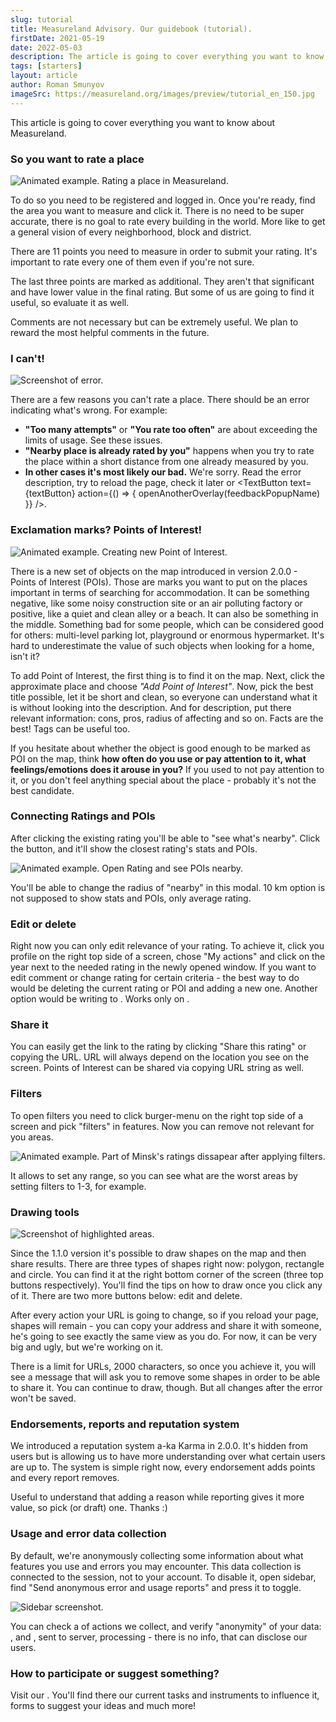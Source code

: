 ```yaml
---
slug: tutorial
title: Measureland Advisory. Our guidebook (tutorial).
firstDate: 2021-05-19
date: 2022-05-03
description: The article is going to cover everything you want to know about Measureland.
tags: [starters]
layout: article
author: Roman Smunyov
imageSrc: https://measureland.org/images/preview/tutorial_en_150.jpg
---
```


<script>
    import TextLink from "$lib/components/ui-elements/TextLink.svelte";
    import TextButton from "$lib/components/ui-elements/TextButton.svelte";
    import { openAnotherOverlay } from '$lib/utilities/helpers.js';
    import Summary from "$lib/components/Article/Summary.svelte";
    import Image from "$lib/components/Article/Image.svelte";

    const feedbackPopupName = 'feedbackPopup';
    const textButton = 'submit a special form';
</script>

This article is going to cover everything you want to know about Measureland.

<Summary
    text="Register and verify your email to measure land. Evaluate every point in the quiz, it's important. Comments can be extremely useful. You can filter ratings. Points of Interest (POIs) are valuable places to live next to."
/>

### So you want to rate a place

<Image src="tutorial_gif-en.gif" caption="All inputs on the image are completely random." alt="Animated example. Rating a place in Measureland." />

To do so you need to be registered and logged in. Once you're ready, find the area you want to measure and click it. There is no need to be super accurate, there is no goal to rate every building in the world. More like to get a general vision of every neighborhood, block and district.

There are 11 points you need to measure in order to submit your rating. It's important to rate every one of them even if you're not sure. <TextLink href="https://en.wikipedia.org/wiki/Wisdom_of_the_crowd" blank={true} text="Take a wild guess!" />

The last three points are marked as additional. They aren't that significant and have lower value in the final rating. But some of us are going to find it useful, so evaluate it as well.

Comments are not necessary but can be extremely useful. We plan to reward the most helpful comments in the future.

### I can't!

<Image src="tutorial_error-en.jpg" caption="You can mouseover yellow icon to get additional information." alt="Screenshot of error." />

There are a few reasons you can't rate a place. There should be an error indicating what's wrong. For example:

- **"Too many attempts"** or **"You rate too often"** are about exceeding the limits of usage. See <TextLink href="../how-to-become-citizen/" text="how to resolve" /> these issues.
- **"Nearby place is already rated by you"** happens when you try to rate the place within a short distance from one already measured by you.
- **In other cases it's most likely our bad.** We're sorry. Read the error description, try to reload the page, check it later or <TextButton text={textButton} action={() => { openAnotherOverlay(feedbackPopupName) }} />.

### Exclamation marks? Points of Interest!

<Image src="tutorial_gif_poi-en.gif" caption="All inputs on the image are completely random." alt="Animated example. Creating new Point of Interest." />

There is a new set of objects on the map introduced in version 2.0.0 - Points of Interest (POIs). Those are marks you want to put on the places important in terms of searching for accommodation. It can be something negative, like some noisy construction site or an air polluting factory or positive, like a quiet and clean alley or a beach. It can also be something in the middle. Something bad for some people, which can be considered good for others: multi-level parking lot, playground or enormous hypermarket. It's hard to underestimate the value of such objects when looking for a home, isn't it?

To add Point of Interest, the first thing is to find it on the map. Next, click the approximate place and choose *"Add Point of Interest"*. Now, pick the best title possible, let it be short and clean, so everyone can understand what it is without looking into the description. And for description, put there relevant information: cons, pros, radius of affecting and so on. Facts are the best! Tags can be useful too.

If you hesitate about whether the object is good enough to be marked as POI on the map, think **how often do you use or pay attention to it, what feelings/emotions does it arouse in you?** If you used to not pay attention to it, or you don't feel anything special about the place - probably it's not the best candidate.

### Connecting Ratings and POIs

After clicking the existing rating you'll be able to "see what's nearby". Click the button, and it'll show the closest rating's stats and POIs.

<Image src="poi_rating_connection-en.gif" caption="See pros and cons right away." alt="Animated example. Open Rating and see POIs nearby." />

You'll be able to change the radius of "nearby" in this modal. 10 km option is not supposed to show stats and POIs, only average rating.

### Edit or delete

Right now you can only edit relevance of your rating. To achieve it, click you profile on the right top side of a screen, chose "My actions" and click on the year next to the needed rating in the newly opened window. If you want to edit comment or change rating for certain criteria - the best way to do would be deleting the current rating or POI and adding a new one. Another option would be writing to <TextLink href="../support" blank={false} text="support" />. Works only on <TextLink href="../../" blank={false} text="main page" />.

### Share it

You can easily get the link to the rating by clicking "Share this rating" or copying the URL. URL will always depend on the location you see on the screen. Points of Interest can be shared via copying URL string as well.

### Filters

To open filters you need to click burger-menu on the right top side of a screen and pick "filters" in features. Now you can remove not relevant for you areas. 

<Image src="minsk_water-en.gif" caption="Water quality filter removes problem areas from the map." alt="Animated example. Part of Minsk's ratings dissapear after applying filters." />

It allows to set any range, so you can see what are the worst areas by setting filters to 1-3, for example.

### Drawing tools

<Image src="tutorial_draw-en.jpg" caption="Highlighted areas will persists after reload." alt="Screenshot of highlighted areas." />

Since the 1.1.0 version it's possible to draw shapes on the map and then share results. There are three types of shapes right now: polygon, rectangle and circle. You can find it at the right bottom corner of the screen (three top buttons respectively). You'll find the tips on how to draw once you click any of it. There are two more buttons below: edit and delete.

After every action your URL is going to change, so if you reload your page, shapes will remain - you can copy your address and share it with someone, he's going to see exactly the same view as you do. For now, it can be very big and ugly, but we're working on it.

There is a limit for URLs, 2000 characters, so once you achieve it, you will see a message that will ask you to remove some shapes in order to be able to share it. You can continue to draw, though. But all changes after the error won't be saved.

### Endorsements, reports and reputation system
We introduced a reputation system a-ka Karma in 2.0.0. It's hidden from users but is allowing us to have more understanding over what certain users are up to. The system is simple right now, every endorsement adds points and every report removes.

Useful to understand that adding a reason while reporting gives it more value, so pick (or draft) one. Thanks :) <span id="data-collection"></span>

### Usage and error data collection

By default, we're anonymously collecting some information about what features you use and errors you may encounter. This data collection is connected to the session, not to your account. To disable it, open sidebar, find "Send anonymous error and usage reports" and press it to toggle.

<Image src="tutorial_data_collection-en.jpg" caption="How to open sidebar and disable data collection" alt="Sidebar screenshot." />

You can check a <TextLink href="https://github.com/RomanistHere/Measureland/blob/master/src/configs/flow.js" blank={true} text="full list" /> of actions we collect, and verify "anonymity" of your data: <TextLink href="https://github.com/RomanistHere/Measureland/blob/master/src/stores/state.js#L14" blank={true} text="random id generation" />, <TextLink href="https://github.com/RomanistHere/Measureland/blob/master/src/lib/components/EventsHandler.svelte#L32" blank={true} text="usage" /> and <TextLink href="https://github.com/RomanistHere/Measureland/blob/master/src/lib/components/ErrorHandler.svelte#L15" blank={true} text="error data" />, sent to server, processing <TextLink href="https://github.com/RomanistHere/Measureland/blob/master/back-end/controllers/flow.controller.js" blank={true} text="on the server" /> - there is no info, that can disclose our users.

### How to participate or suggest something?
Visit our <TextLink href="../../community" blank={false} text="community page" />. You'll find there our current tasks and instruments to influence it, forms to suggest your ideas and much more!
